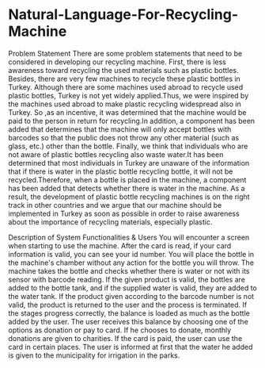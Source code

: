 # Natural-Language-For-Recycling-Machine

Problem Statement
There are some problem statements that need to be considered in developing our recycling machine. First, there is less awareness toward recycling the used materials such as plastic bottles. Besides, there are very few machines to recycle these plastic bottles in Turkey. Although there are some machines used abroad to recycle used plastic bottles, Turkey is not yet widely applied.Thus, we were inspired by the machines used abroad to make plastic recycling widespread also in Turkey.
So ,as an incentive, it was determined that the machine would be paid to the person in return for recycling.In addition, a component has been added that determines that the machine will only accept bottles with barcodes so that the public does not throw any other material (such as glass, etc.) other than the bottle.
Finally, we think that individuals who are not aware of plastic bottles recycling also waste water.It has been determined that most individuals in Turkey are unaware of the information that if there is water in the plastic bottle recycling bottle, it will not be recycled.Therefore, when a bottle is placed in the machine, a component has been added that detects whether there is water in the machine.
As a result, the development of plastic bottle recycling machines is on the right track in other countries and we argue that our machine should be implemented in Turkey as soon as possible in order to raise awareness about the importance of recycling materials, especially plastic.

Description of System Functionalities & Users
You will encounter a screen when starting to use the machine. After the card is read, if your card information is valid, you can see your id number. You will place the bottle in the machine's chamber without any action for the bottle you will throw. The machine takes the bottle and checks whether there is water or not with its sensor with barcode reading. If the given product is valid, the bottles are added to the bottle tank, and if the supplied water is valid, they are added to the water tank. If the product given according to the barcode number is not valid, the product is returned to the user and the process is terminated. If the stages progress correctly, the balance is loaded as much as the bottle added by the user. The user receives this balance by choosing one of the options as donation or pay to card. If he chooses to donate, monthly donations are given to charities. If the card is paid,
the user can use the card in certain places. The user is informed at first that the water he added is given to the municipality for irrigation in the parks.




